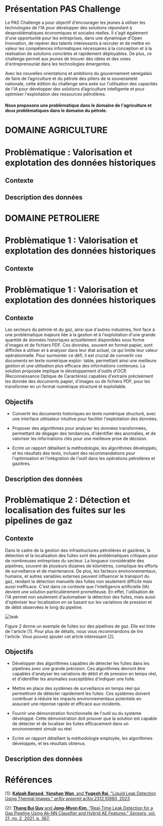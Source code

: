 # Présentation PAS Challenge 

Le PAS Challenge a pour objectif d'encourager les jeunes à utiliser les technologies de l'IA pour développer des solutions répondant à desproblématiques économiques et sociales réelles. Il s'agit également d'une opportunité pour les entreprises, dans une dynamique d'Open Innovation, de repérer des talents intéressants à recruter et de mettre en valeur les compétences informatiques nécessaires à la conception et à la réalisation de solutions concrètes et rapidement déployables. De plus, ce challenge permet aux jeunes de trouver des idées et des voies d'entrepreneuriat dans les technologies émergentes.

Avec les nouvelles orientations et ambitions du gouvernement sénégalais de faire de l’agriculture et du pétrole des piliers de la souveraineté nationale, cette édition du challenge sera axée sur l'utilisation des capacités de l'IA pour développer des solutions d’agriculture intelligente et pour optimiser l'exploitation des ressources pétrolières.

#### Nous proposons une problèmatique dans le domaine de l'agriculture et deux problèmatiques dans le domaine du pétrole.

# DOMAINE AGRICULTURE

# Problèmatique  :  Valorisation et explotation des données historiques

## Contexte

## Description des données

# DOMAINE PETROLIERE

# Problèmatique 1 :  Valorisation et explotation des données historiques

## Contexte

# Problèmatique 1 :  Valorisation et explotation des données historiques

## Contexte

Les secteurs du pétrole et du gaz, ainsi que d'autres industries, font face à une problématique majeure liée à la gestion et à l'exploitation d'une grande quantité de données historiques actuellement disponibles sous forme d'images et de fichiers PDF. Ces données, souvent en format papier, sont difficiles à utiliser et à analyser dans leur état actuel, ce qui limite leur valeur opérationnelle. Pour surmonter ce défi, il est crucial de convertir ces documents en texte numérique exploi- table, permettant ainsi une meilleure gestion et une utilisation plus efficace des informations contenues. La solution proposée implique le développement d'outils d'OCR (Reconnaissance Optique de Caractères) capables d'extraire précisément les donnée des documents papier, d'images ou de fichiers PDF, pour les transformer en un format numérique structuré et exploitable.

## Objectifs 

- Convertir les documents historiques en texte numérique structuré, avec une interface utilisateur intuitive pour faciliter l'exploitation des données.

- Proposer des algorithmes pour analyser les données transformées, permettant de dégager des tendances, d'identifier des anomalies, et de valoriser les informations clés pour une meilleure prise de décision.
 
- Ecrire un rapport détaillant la méthodologie, les algorithmes développés, et les résultats des tests, incluant des recommandations pour l'optimisation et l'intégration de l'outil dans les opérations pétrolières et gazières. 

## Description des données



# Problèmatique 2 :  Détection et localisation des fuites sur les pipelines de gaz

## Contexte

Dans le cadre de la gestion des infrastructures pétrolières et gazières, la détection et la localisation des fuites sont des problématiques critiques pour de nombreuses entreprises du secteur. La longueur considérable des pipelines, souvent de plusieurs dizaines de kilomètres, complique les efforts de surveillance et de maintenance. De plus, les facteurs environnementaux, humains, et autres variables externes peuvent influencer le transport du gaz, rendant la détection manuelle des fuites non seulement difficile mais aussi inefficace. C'est dans ce contexte que l'intelligence artificielle (IA) devient une solution particulièrement prometteuse. En effet, l'utilisation de l'IA permet non seulement d'automatiser la détection des fuites, mais aussi d'optimiser leur localisation en se basant sur les variations de pression et de débit observées le long du pipeline.

![leak](https://github.com/user-attachments/assets/bf777e64-9f5e-4ab4-a862-513054789432)

Figure 2 donne un exemple de fuites sur des pipelines de gaz. Elle est tirée de l'article [1]. Pour plus de détails, nous vous recommandons de lire l'article. Vous pouvez ajouter cet artcle interessant [2].

## Objectifs 

- Développer des algorithmes capables de détecter les fuites dans les pipelines avec une grande précision. Ces algorithmes devront être capables d'analyser les variations de débit et de pression en temps réel, et d'identifier les anomalies susceptibles d'indiquer une fuite.

- Mettre en place des systèmes de surveillance en temps réel qui permettront de détecter rapidement les fuites. Ces systèmes doivent contribuer à réduire les impacts environnementaux potentiels en assurant une réponse rapide et efficace aux incidents.
 
- Fournir une démonstration fonctionnelle de l'outil ou du système développé. Cette démonstration doit prouver que la solution est capable de détecter et de localiser les fuites efficacement dans un environnement simulé ou réel.

- Ecrire un rapport détaillant la méthodologie employée, les algorithmes développés, et les résultats obtenus.

## Description des données



# Références

[1]: [**Kalpak Bansod**, **Yanshan Wan**, and **Yugesh Rai**. "Liquid Leak Detection Using Thermal Images." *arXiv preprint* arXiv:2312.10980, 2023](https://arxiv.org/pdf/2312.10980v1)

[2]: [**Thang Bui Quy** and **Jong-Myon Kim**. "Real-Time Leak Detection for a Gas Pipeline Using Ak-NN Classifier and Hybrid AE Features." *Sensors*, vol. 21, no. 2, 2021, p. 367.](https://www.mdpi.com/1424-8220/21/2/367)



